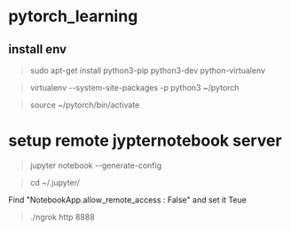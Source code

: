 # pytorch_learning

## install env

> sudo apt-get install python3-pip python3-dev python-virtualenv

> virtualenv --system-site-packages -p python3 ~/pytorch

> source ~/pytorch/bin/activate

# setup remote jypternotebook server

> jupyter notebook --generate-config

> cd ~/.jupyter/

Find "NotebookApp.allow_remote_access : False" and set it Teue

> ./ngrok http 8888
